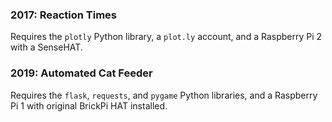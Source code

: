 ### 2017: Reaction Times
Requires the `plotly` Python library, a `plot.ly` account, and a Raspberry Pi 2 with a SenseHAT.

### 2019: Automated Cat Feeder
Requires the `flask`, `requests`, and `pygame` Python libraries, and a Raspberry Pi 1 with original BrickPi HAT installed.

